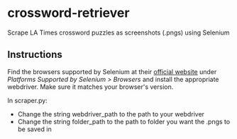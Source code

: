 # crossword-retriever
Scrape LA Times crossword puzzles as screenshots (.pngs) using Selenium

## Instructions
Find the browsers supported by Selenium at their [official website](https://www.selenium.dev/downloads/) under *Platforms Supported by Selenium > Browsers* and install the appropriate webdriver. Make sure it matches your browser's version.

In scraper.py:
* Change the string webdriver_path to the path to your webdriver
* Change the string folder_path to the path to folder you want the .pngs to be saved in
